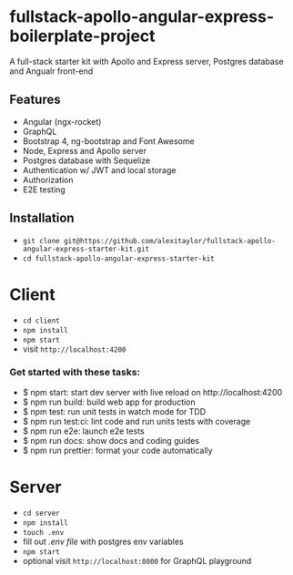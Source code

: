 # fullstack-apollo-angular-express-boilerplate-project

A full-stack starter kit with Apollo and Express server, Postgres database and Angualr front-end

## Features

* Angular (ngx-rocket)
* GraphQL
* Bootstrap 4, ng-bootstrap and Font Awesome
* Node, Express and Apollo server
* Postgres database with Sequelize
* Authentication w/ JWT and local storage
* Authorization
* E2E testing

## Installation

* `git clone git@https://github.com/alexitaylor/fullstack-apollo-angular-express-starter-kit.git`
* `cd fullstack-apollo-angular-express-starter-kit`

# Client

* `cd client`
* `npm install`
* `npm start`
* visit `http://localhost:4200`

### Get started with these tasks:
- $ npm start: start dev server with live reload on http://localhost:4200
- $ npm run build: build web app for production
- $ npm test: run unit tests in watch mode for TDD
- $ npm run test:ci: lint code and run units tests with coverage
- $ npm run e2e: launch e2e tests
- $ npm run docs: show docs and coding guides
- $ npm run prettier: format your code automatically

# Server

* `cd server`
* `npm install`
* `touch .env`
* fill out *.env file* with postgres env variables
* `npm start`
* optional visit `http://localhost:8000` for GraphQL playground
